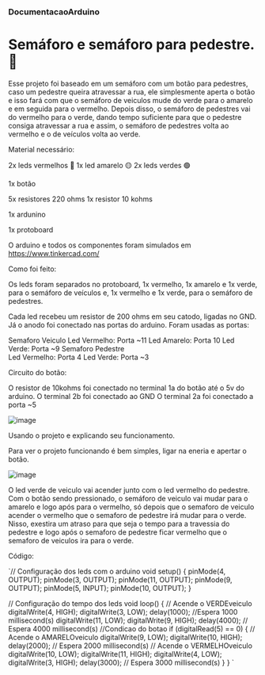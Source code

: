 ### DocumentacaoArduino

# Semáforo e semáforo para pedestre. 🚦

Esse projeto foi baseado em um semáforo com um botão para pedestres, caso um pedestre queira atravessar a rua, ele simplesmente aperta o botão e isso fará com que o semáforo de veiculos mude do verde para o amarelo e em seguida para o vermelho. Depois disso, o semáforo de pedestres vai do vermelho para o verde, dando tempo suficiente para que o pedestre consiga atravessar a rua e assim, o semáforo de pedestres volta ao vermelho e o de veículos volta ao verde.


Material necessário:

2x leds vermelhos 🔴
1x led amarelo 🟡
2x leds verdes 🟢

1x botão 

5x resistores 220 ohms
1x resistor 10 kohms

1x ardunino

1x protoboard


O arduino e todos os componentes foram simulados em https://www.tinkercad.com/


Como foi feito:

Os leds foram separados no protoboard, 1x vermelho, 1x amarelo e 1x verde, para o semáforo de veículos e, 1x vermelho e  1x verde, para o semáforo de pedestres.

Cada led recebeu um resistor de 200 ohms em seu catodo, ligadas no GND. Já o anodo foi conectado nas portas do arduino. Foram usadas as portas:
	
   Semaforo Veiculo
	Led Vermelho: Porta ~11
	Led Amarelo: Porta 10
	Led Verde: Porta ~9
   Semaforo Pedestre	
	Led Vermelho: Porta 4
	Led Verde: Porta ~3


Circuito do botão:

O resistor de 10kohms foi conectado no terminal 1a do botão até o 5v do arduino. 
O terminal 2b foi conectado ao GND
O terminal 2a foi conectado a porta ~5

![image](https://imgur.com/5l5uh5q) 

Usando o projeto e explicando seu funcionamento.

Para ver o projeto funcionando é bem simples, ligar na eneria e apertar o botão.

![image](https://imgur.com/Ch8nHEP)

O led verde de veiculo vai acender junto com o led vermelho do pedestre. 
Com o botão sendo pressionado, o semáforo de veiculo vai mudar para o amarelo e logo após para o vermelho, só depois que o semaforo de veiculo acender o vermelho que o semaforo de pedestre irá mudar para o verde. 
Nisso, exestira um atraso para que seja o tempo para a travessia do pedestre e logo após o semaforo de pedestre ficar vermelho que o semaforo de veiculos ira para o verde.

Código: 

`// Configuração dos leds com o arduino
void setup()
{
  pinMode(4, OUTPUT);
  pinMode(3, OUTPUT);
  pinMode(11, OUTPUT);
  pinMode(9, OUTPUT);
  pinMode(5, INPUT);
  pinMode(10, OUTPUT);
}

// Configuração do tempo dos leds
void loop()
{
  // Acende o VERDEveiculo
  digitalWrite(4, HIGH);
  digitalWrite(3, LOW);
  delay(1000); //Espera 1000 millisecond(s)
  digitalWrite(11, LOW);
  digitalWrite(9, HIGH);
  delay(4000); // Espera 4000 millisecond(s)
  //Condicao do botao
  if (digitalRead(5) == 0) {
    // Acende o AMARELOveiculo
    digitalWrite(9, LOW);
    digitalWrite(10, HIGH);
    delay(2000); // Espera 2000 millisecond(s)
    // Acende o VERMELHOveiculo
    digitalWrite(10, LOW);
    digitalWrite(11, HIGH);
    digitalWrite(4, LOW);
    digitalWrite(3, HIGH);
    delay(3000); // Espera 3000 millisecond(s)
  }
}
`



